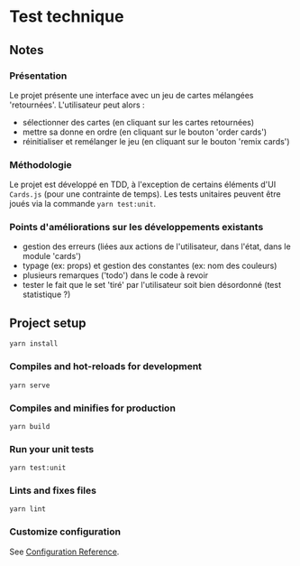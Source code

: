 # Test technique


## Notes

### Présentation

Le projet présente une interface avec un jeu de cartes mélangées 'retournées'. L'utilisateur peut alors :
- sélectionner des cartes (en cliquant sur les cartes retournées)
- mettre sa donne en ordre (en cliquant sur le bouton 'order cards')
- réinitialiser et remélanger le jeu (en cliquant sur le bouton 'remix cards')


### Méthodologie

Le projet est développé en TDD, à l'exception de certains éléments d'UI `Cards.js` (pour une contrainte de temps). Les tests unitaires peuvent être joués via la commande `yarn test:unit`.

### Points d'améliorations sur les développements existants

- gestion des erreurs (liées aux actions de l'utilisateur, dans l'état, dans le module 'cards')
- typage (ex: props) et gestion des constantes (ex: nom des couleurs)
- plusieurs remarques ('todo') dans le code à revoir
- tester le fait que le set 'tiré' par l'utilisateur soit bien désordonné (test statistique ?)


## Project setup
```
yarn install
```

### Compiles and hot-reloads for development
```
yarn serve
```

### Compiles and minifies for production
```
yarn build
```

### Run your unit tests
```
yarn test:unit
```

### Lints and fixes files
```
yarn lint
```

### Customize configuration
See [Configuration Reference](https://cli.vuejs.org/config/).
